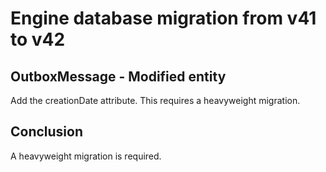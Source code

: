 #  Engine database migration from v41 to v42

## OutboxMessage - Modified entity

Add the creationDate attribute. This requires a heavyweight migration.

## Conclusion

A heavyweight migration is required.
